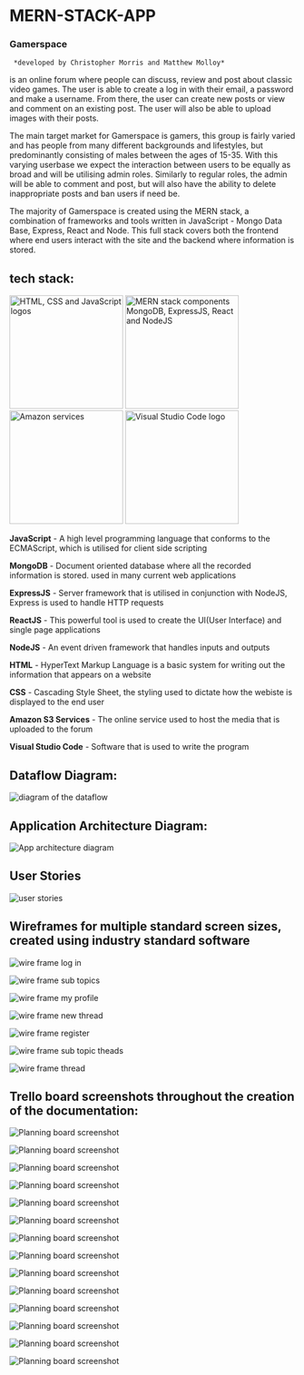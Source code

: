 # **MERN-STACK-APP**



### **Gamerspace**
     *developed by Christopher Morris and Matthew Molloy*

is an online forum where people can discuss, review and post about classic video games. The user is able to create a log in with their email, a password and make a username. From there, the user can create new posts or view and comment on an existing post. The user will also be able to upload images with their posts.

The main target market for Gamerspace is gamers, this group is fairly varied and has people from many different backgrounds and lifestyles, but predominantly consisting of males between the ages of 15-35. With this varying userbase we expect the interaction between users to be equally as broad and will be utilising admin roles. Similarly to regular roles, the admin will be able to comment and post, but will also have the ability to delete inappropriate posts and ban users if need be.

The majority of Gamerspace is created using the MERN stack, a combination of frameworks and tools written in JavaScript - Mongo Data Base, Express, React and Node. This full stack covers both the frontend where end users interact with the site and the backend where information is stored. 

## tech stack:

<img src="./docs/tech_stack/logos.png" 
     alt="HTML, CSS and JavaScript logos" width="200px"/>
<img src="./docs/tech_stack/MERN.jpeg" 
     alt="MERN stack components MongoDB, ExpressJS, React and NodeJS" width="200px"/>
<br>
<img src="./docs/tech_stack/amazon.png" 
     alt="Amazon services" width="200px"/>
<img src="./docs/tech_stack/VSC.png" 
     alt="Visual Studio Code logo" width="200px"/>

**JavaScript** - A high level programming language that conforms to the ECMAScript, which is utilised for client side scripting 

**MongoDB** - Document oriented database where all the recorded information is stored. used in many current web applications 

**ExpressJS** - Server framework that is utilised in conjunction with NodeJS, Express is used to handle HTTP requests 

**ReactJS** - This powerful tool is used to create the UI(User Interface) and single page applications

**NodeJS** - An event driven framework that handles inputs and outputs

**HTML** - HyperText Markup Language is a basic system for writing out the information that appears on a website 

**CSS** - Cascading Style Sheet, the styling used to dictate how the webiste is displayed to the end user

**Amazon S3 Services** - The online service used to host the media that is uploaded to the forum

**Visual Studio Code** - Software that is used to write the program



## Dataflow Diagram:

<img src="./docs/diagrams/dataflow.png"
     alt="diagram of the dataflow"/>


## Application Architecture Diagram:

<img src="./docs/diagrams/ArchitectureDiagram.png"
     alt="App architecture diagram"/>


## User Stories

<img src="docs/forum_user_stories.png"
     alt="user stories"/>

## Wireframes for multiple standard screen sizes, created using industry standard software

<img src="docs/wire_frames/form_log_in.png"
     alt="wire frame log in"/>

<img src="docs/wire_frames/form_main_sub_topics.png"
     alt="wire frame sub topics"/>

<img src="docs/wire_frames/form_my_profile.png"
     alt="wire frame my profile"/>

<img src="docs/wire_frames/form_new_thread.png"
     alt="wire frame new thread"/>

<img src="docs/wire_frames/form_register.png"
     alt="wire frame register"/>

<img src="docs/wire_frames/form_sub_topic_threads.png"
     alt="wire frame sub topic theads"/>

<img src="docs/wire_frames/form_thread.png"
     alt="wire frame thread"/>   

## Trello board screenshots throughout the creation of the documentation:

<img src="docs/planning/cm1.png"
     alt="Planning board screenshot"/>   


<img src="docs/planning/cm2.png"
     alt="Planning board screenshot"/>   


<img src="docs/planning/cm3.png"
     alt="Planning board screenshot"/>   


<img src="docs/planning/cm4.png"
     alt="Planning board screenshot"/>   


<img src="docs/planning/cm5.png"
     alt="Planning board screenshot"/>   


<img src="docs/planning/cm6.png"
     alt="Planning board screenshot"/>   


<img src="docs/planning/Screen Shot 2020-07-15 at 12.05.13 pm.png"
     alt="Planning board screenshot"/>   


<img src="docs/planning/Screen Shot 2020-07-15 at 12.05.20 pm.png"
     alt="Planning board screenshot"/>   


<img src="docs/planning/Screen Shot 2020-07-17 at 11.17.38 am.png"
     alt="Planning board screenshot"/>   


<img src="docs/planning/mm1.png"
     alt="Planning board screenshot"/>   


<img src="docs/planning/mm2.png"
     alt="Planning board screenshot"/>   


<img src="docs/planning/mm3.png"
     alt="Planning board screenshot"/>   


<img src="docs/planning/mm4.png"
     alt="Planning board screenshot"/>   


<img src="docs/planning/mm5.png"
     alt="Planning board screenshot"/>   

